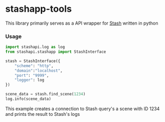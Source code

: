 # stashapp-tools
This library primarily serves as a API wrapper for [Stash](https://github.com/stashapp/stash) written in python

### Usage
```python
import stashapi.log as log
from stashapi.stashapp import StashInterface

stash = StashInterface({
    "scheme": "http",
    "domain":"localhost",
    "port": "9999",
    "logger": log
})

scene_data = stash.find_scene(1234)
log.info(scene_data)
```
This example creates a connection to Stash query's a scene with ID 1234 and prints the result to Stash's logs